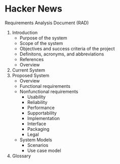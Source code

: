 Hacker News
===========

Requirements Analysis Document (RAD)

1. Introduction 
    * Purpose of the system
    * Scope of the system
    * Objectives and success criteria of the project
    * Definitons, acronyms, and abbreviations
    * References
    * Overview
2. Current System
3. Proposed System
    * Overview
    * Functional requirements
    * Nonfunctional requirements
        * Usability
        * Reliability
        * Performance
        * Supportability
        * Implementation
        * Interface
        * Packaging
        * Legal
    * System Models
        * Scenarios
        * Use case model
4. Glossary